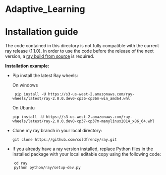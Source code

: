 # Adaptive_Learning

# Installation guide

The code contained in this directory is not fully compatible with the current ray release (1.1.0). In order to use the
code before the release of the next version,
a [ray build from source](https://docs.ray.io/en/master/development.html#building-ray-python-only) is required.

**Installation example:**

* Pip install the latest Ray wheels:
  
  On windows
  
  ``` pip install -U https://s3-us-west-2.amazonaws.com/ray-wheels/latest/ray-2.0.0.dev0-cp36-cp36m-win_amd64.whl```
  
  On Ubuntu 
  
  ```pip install -U https://s3-us-west-2.amazonaws.com/ray-wheels/latest/ray-2.0.0.dev0-cp37-cp37m-manylinux2014_x86_64.whl```
  
* Clone my ray branch in your local directory:

  ` git clone https://github.com/coldfrenzy/ray.git `

* If you already have a ray version installed, replace Python files in the installed package with your local editable
  copy using the following code:

```
    cd ray 
    python python/ray/setup-dev.py 
```





 
